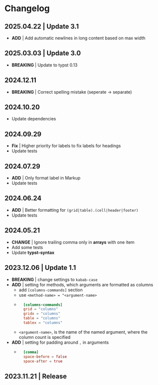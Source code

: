 # Changelog

## 2025.04.22 | Update 3.1

- **ADD** | Add automatic newlines in long content based on max width 

## 2025.03.03 | Update 3.0

- **BREAKING** | Update to typst 0.13

## 2024.12.11

- **BREAKING** | Correct spelling mistake (seperate $\to$ separate)

## 2024.10.20

- Update dependencies

## 2024.09.29

- **Fix** | Higher priority for labels to fix labels for headings
- Update tests

## 2024.07.29

- **ADD** | Only format label in Markup 
- Update tests

## 2024.06.24

- **ADD** | Better formatting for `(grid|table).(cell|header|footer)`
- Update tests

## 2024.05.21

- **CHANGE** | Ignore trailing comma only in **arrays** with one item
- Add some tests
- Update **typst-syntax**

## 2023.12.06 | Update 1.1

- **BREAKING** | change settings to `kabab-case`
- **ADD** |  setting for methods, which arguments are formatted as columns
	- add `[columns-commands]` section
	- use `<method-name> = "<argument-name>`
	- ```toml
		[columns-commands]
		grid = "columns"
		gridx = "columns"
		table = "columns"
		tablex = "columns"
		```
	- `<argument-name>`, is the name of the named argument, where the column count is specified
- **ADD** | setting for padding around `,` in arguments
	- ```toml
		[comma]
		space-before = false
		space-after = true
		```

## 2023.11.21 | Release
